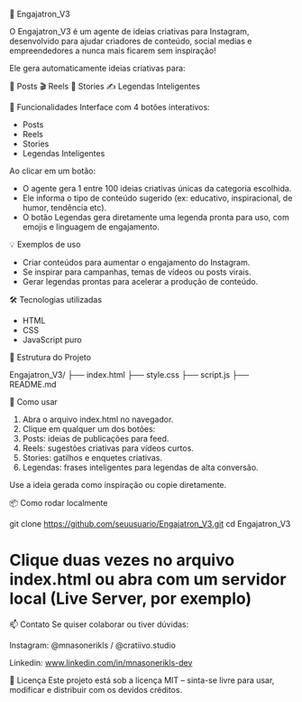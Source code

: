 📣 Engajatron_V3

O Engajatron_V3 é um agente de ideias criativas para Instagram, desenvolvido para ajudar criadores de conteúdo, social medias e empreendedores a nunca mais ficarem sem inspiração!

Ele gera automaticamente ideias criativas para:

📸 Posts
🎬 Reels
📲 Stories
✍️ Legendas Inteligentes

🚀 Funcionalidades
Interface com 4 botões interativos:

* Posts
* Reels
* Stories
* Legendas Inteligentes

Ao clicar em um botão:

* O agente gera 1 entre 100 ideias criativas únicas da categoria escolhida.
* Ele informa o tipo de conteúdo sugerido (ex: educativo, inspiracional, de humor, tendência etc).
* O botão Legendas gera diretamente uma legenda pronta para uso, com emojis e linguagem de engajamento.

💡 Exemplos de uso
* Criar conteúdos para aumentar o engajamento do Instagram.
* Se inspirar para campanhas, temas de vídeos ou posts virais.
* Gerar legendas prontas para acelerar a produção de conteúdo.

🛠️ Tecnologias utilizadas
* HTML
* CSS
* JavaScript puro


📂 Estrutura do Projeto

Engajatron_V3/
├── index.html
├── style.css
├── script.js
├── README.md

🧠 Como usar

1. Abra o arquivo index.html no navegador.
2. Clique em qualquer um dos botões:
3. Posts: ideias de publicações para feed.
4. Reels: sugestões criativas para vídeos curtos.
5. Stories: gatilhos e enquetes criativas.
6. Legendas: frases inteligentes para legendas de alta conversão.

Use a ideia gerada como inspiração ou copie diretamente.

📦 Como rodar localmente

git clone https://github.com/seuusuario/Engajatron_V3.git
cd Engajatron_V3
# Clique duas vezes no arquivo index.html ou abra com um servidor local (Live Server, por exemplo)

📫 Contato
Se quiser colaborar ou tiver dúvidas:

Instagram: @mnasonerikls / @cratiivo.studio

Linkedin: www.linkedin.com/in/mnasonerikls-dev

📜 Licença
Este projeto está sob a licença MIT – sinta-se livre para usar, modificar e distribuir com os devidos créditos.